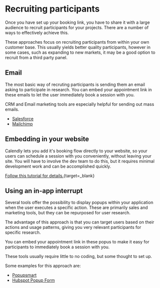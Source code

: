 # Recruiting participants

Once you have set up your booking link, you have to share it with a large audience to recruit participants for your projects. There are a number of ways to effectively achieve this.

These approaches focus on recruiting participants from within your own customer base. This usually yields better quality participants, however in some cases, such as expanding to new markets, it may be a good option to recruit from a third party panel. 

## Email
The most basic way of recruting participants is sending them an email asking to participate in research. You can embed your appointment link in these emails to let the user immediately book a session with you.

CRM and Email marketing tools are especially helpful for sending out mass emails.

- [Salesforce](https://salesforce.com)
- [Mailchimp](https://mailchimp.com/)

## Embedding in your website

Calendly lets you add it's booking flow directly to your website, so your users can schedule a session with you conveniently, without leaving your site. You will have to involve the dev team to do this, but it requires minimal development work and can be accomplished quickly.

[Follow this tutorial for details.](https://help.calendly.com/hc/en-us/articles/223147027-Embed-options-overview?tab=general#embed-options-overview-0-0){target=_blank}

## Using an in-app interrupt

Several tools offer the possibility to display popups within your application when the user executes a specific action. These are primarily sales and marketing tools, but they can be repurposed for user research.

The advantage of this approach is that you can target users based on their actions and usage patterns, giving you very relevant participants for specific research.

You can embed your appointment link in these popus to make it easy for participants to immediately book a session with you.

These tools usually require little to no coding, but some thought to set up.

Some examples for this approach are:

 - [Popupsmart](https://popupsmart.com/explore-features/
)
 - [Hubspot Popup Form](https://www.hubspot.com/products/marketing/pop-up-form)
 